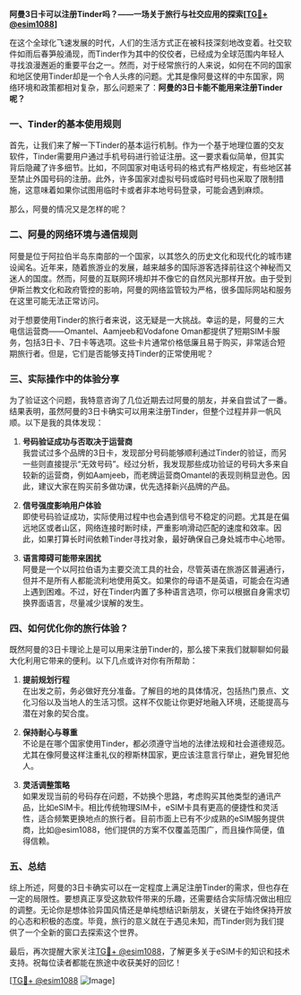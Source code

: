 **阿曼3日卡可以注册Tinder吗？——一场关于旅行与社交应用的探索[[TG💪+ @esim1088](https://t.me/s/esim1088)]**

在这个全球化飞速发展的时代，人们的生活方式正在被科技深刻地改变着。社交软件如雨后春笋般涌现，而Tinder作为其中的佼佼者，已经成为全球范围内年轻人寻找浪漫邂逅的重要平台之一。然而，对于经常旅行的人来说，如何在不同的国家和地区使用Tinder却是一个令人头疼的问题。尤其是像阿曼这样的中东国家，网络环境和政策都相对复杂，那么问题来了：**阿曼的3日卡能不能用来注册Tinder呢？**

### 一、Tinder的基本使用规则

首先，让我们来了解一下Tinder的基本运行机制。作为一个基于地理位置的交友软件，Tinder需要用户通过手机号码进行验证注册。这一要求看似简单，但其实背后隐藏了许多细节。比如，不同国家对电话号码的格式有严格规定，有些地区甚至禁止外国号码的注册。此外，许多国家对虚拟号码或临时号码也采取了限制措施，这意味着如果你试图用临时卡或者非本地号码登录，可能会遇到麻烦。

那么，阿曼的情况又是怎样的呢？

### 二、阿曼的网络环境与通信规则

阿曼是位于阿拉伯半岛东南部的一个国家，以其悠久的历史文化和现代化的城市建设闻名。近年来，随着旅游业的发展，越来越多的国际游客选择前往这个神秘而又迷人的国度。然而，阿曼的互联网环境却并不像它的自然风光那样开放。由于受到伊斯兰教文化和政府管控的影响，阿曼的网络监管较为严格，很多国际网站和服务在这里可能无法正常访问。

对于想要使用Tinder的旅行者来说，这无疑是一大挑战。幸运的是，阿曼的三大电信运营商——Omantel、Aamjeeb和Vodafone Oman都提供了短期SIM卡服务，包括3日卡、7日卡等选项。这些卡片通常价格低廉且易于购买，非常适合短期旅行者。但是，它们是否能够支持Tinder的正常使用呢？

### 三、实际操作中的体验分享

为了验证这个问题，我特意咨询了几位近期去过阿曼的朋友，并亲自尝试了一番。结果表明，虽然阿曼的3日卡确实可以用来注册Tinder，但整个过程并非一帆风顺。以下是我的具体发现：

1. **号码验证成功与否取决于运营商**  
   我尝试过多个品牌的3日卡，发现部分号码能够顺利通过Tinder的验证，而另一些则直接提示“无效号码”。经过分析，我发现那些成功验证的号码大多来自较新的运营商，例如Aamjeeb，而老牌运营商Omantel的表现则稍显逊色。因此，建议大家在购买前多做功课，优先选择新兴品牌的产品。

2. **信号强度影响用户体验**  
   即使号码验证成功，实际使用过程中也会遇到信号不稳定的问题。尤其是在偏远地区或者山区，网络连接时断时续，严重影响滑动匹配的速度和效率。因此，如果打算长时间依赖Tinder寻找对象，最好确保自己身处城市中心地带。

3. **语言障碍可能带来困扰**  
   阿曼是一个以阿拉伯语为主要交流工具的社会，尽管英语在旅游区普遍通行，但并不是所有人都能流利地使用英文。如果你的母语不是英语，可能会在沟通上遇到困难。不过，好在Tinder内置了多种语言选项，你可以根据自身需求切换界面语言，尽量减少误解的发生。

### 四、如何优化你的旅行体验？

既然阿曼的3日卡理论上是可以用来注册Tinder的，那么接下来我们就聊聊如何最大化利用它带来的便利。以下几点或许对你有所帮助：

1. **提前规划行程**  
   在出发之前，务必做好充分准备。了解目的地的具体情况，包括热门景点、文化习俗以及当地人的生活习惯。这样不仅能让你更好地融入环境，还能提高与潜在对象的契合度。

2. **保持耐心与尊重**  
   不论是在哪个国家使用Tinder，都必须遵守当地的法律法规和社会道德规范。尤其在像阿曼这样注重礼仪的穆斯林国家，更应该注意言行举止，避免冒犯他人。

3. **灵活调整策略**  
   如果发现当前的号码存在问题，不妨换个思路，考虑购买其他类型的通讯产品，比如eSIM卡。相比传统物理SIM卡，eSIM卡具有更高的便捷性和灵活性，适合频繁更换地点的旅行者。目前市面上已有不少成熟的eSIM服务提供商，比如@esim1088，他们提供的方案不仅覆盖范围广，而且操作简便，值得信赖。

### 五、总结

综上所述，阿曼的3日卡确实可以在一定程度上满足注册Tinder的需求，但也存在一定的局限性。要想真正享受这款软件带来的乐趣，还需要结合实际情况做出相应的调整。无论你是想体验异国风情还是单纯想结识新朋友，关键在于始终保持开放的心态和积极的态度。毕竟，旅行的意义就在于遇见未知，而Tinder则为我们提供了一个全新的窗口去探索这个世界。

最后，再次提醒大家关注[TG💪+ @esim1088](https://t.me/s/esim1088)，了解更多关于eSIM卡的知识和技术支持。祝每位读者都能在旅途中收获美好的回忆！

[[TG💪+ @esim1088](https://t.me/s/esim1088) ![Image](https://i.postimg.cc/4NQfJmqS/Snipaste-2025-05-13-00-14-12.png)]